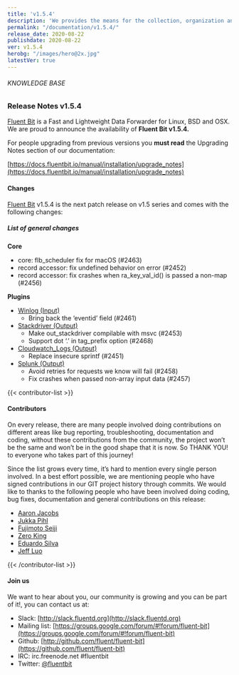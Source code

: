 ```yaml
---
title: 'v1.5.4'
description: 'We provides the means for the collection, organization and computerized retrieval of knowledgeand Lightweight Data Forwarder for Linux, BSD and OSX. We are proud to announce the availability of Fluent Bit v1.5.4.'
permalink: "/documentation/v1.5.4/"
release_date: 2020-08-22
publishdate: 2020-08-22
ver: v1.5.4
herobg: "/images/hero@2x.jpg"
latestVer: true
---
```


###### KNOWLEDGE BASE

### Release Notes v1.5.4

[Fluent Bit](https://fluentbit.io/) is a Fast and Lightweight Data Forwarder for Linux, BSD and OSX. We are proud to announce the availability of **Fluent Bit v1.5.4.**

For people upgrading from previous versions you **must read** the Upgrading Notes section of our documentation:

[https://docs.fluentbit.io/manual/installation/upgrade_notes](https://docs.fluentbit.io/manual/installation/upgrade_notes)

#### Changes

[Fluent Bit](https://fluentbit.io) v1.5.4 is the next patch release on v1.5 series and comes with the following changes:

##### List of general changes


**Core**

* core: flb_scheduler fix for macOS (#2463)
* record accessor: fix undefined behavior on error (#2452)
* record accessor: fix crashes when ra_key_val_id() is passed a non-map (#2456)



**Plugins**

* [Winlog (Input)](https://docs.fluentbit.io/manual/pipeline/inputs/winlog/)
  * Bring back the ‘eventid’ field (#2461)
* [Stackdriver (Output)](https://docs.fluentbit.io/manual/pipeline/outputs/stackdriver/)
  * Make out_stackdriver compilable with msvc (#2453)
  * Support dot ‘.’ in tag_prefix option (#2468)
* [Cloudwatch_Logs (Output)](https://docs.fluentbit.io/manual/pipeline/outputs/cloudwatch_logs/)
  * Replace insecure sprintf (#2451)
* [Splunk (Output)](https://docs.fluentbit.io/manual/pipeline/outputs/splunk/)
  * Avoid retries for requests we know will fail (#2458)
  * Fix crashes when passed non-array input data (#2457)


{{< contributor-list >}}

#### Contributors

On every release, there are many people involved doing contributions on different areas like bug reporting, troubleshooting, documentation and coding, without these contributions from the community, the project won’t be the same and won’t be in the good shape that it is now. So THANK YOU! to everyone who takes part of this journey!

Since the list grows every time, it’s hard to mention every single person involved. In a best effort possible, we are mentioning people who have signed contributions in our GIT project history through commits. We would like to thanks to the following people who have been involved doing coding, bug fixes, documentation and general contributions on this release:

* [Aaron Jacobs](https://github.com/atheriel)
* [Jukka Pihl](https://github.com/bluebike)
* [Fujimoto Seiji](https://github.com/fujimotos)
* [Zero King](https://github.com/l2dy)
* [Eduardo Silva](https://github.com/edsiper)
* [Jeff Luo](https://github.com/JeffLuoo)

{{< /contributor-list >}}

#### Join us

We want to hear about you, our community is growing and you can be part of it!, you can contact us at:

* Slack: [http://slack.fluentd.org](http://slack.fluentd.org)
* Mailing list: [https://groups.google.com/forum/#!forum/fluent-bit](https://groups.google.com/forum/#!forum/fluent-bit)
* Github: [http://github.com/fluent/fluent-bit](https://github.com/fluent/fluent-bit)
* IRC: irc.freenode.net #fluentbit
* Twitter: [@fluentbit](https://twitter.com/fluentbit)